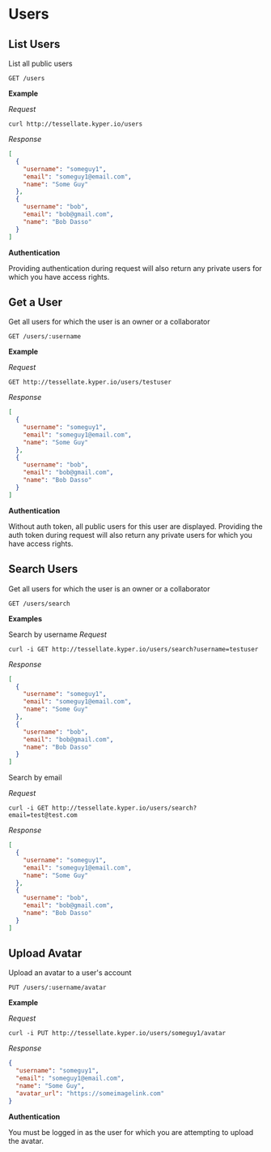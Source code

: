 # Users

## List Users
  List all public users

  `GET /users`

  **Example**

  *Request*

  `curl http://tessellate.kyper.io/users`

  *Response*

  ```json
  [
    {
      "username": "someguy1",
      "email": "someguy1@email.com",
      "name": "Some Guy"
    },
    {
      "username": "bob",
      "email": "bob@gmail.com",
      "name": "Bob Dasso"
    }
  ]
  ```

  **Authentication**

  Providing authentication during request will also return any private users for which you have access rights.

## Get a User

  Get all users for which the user is an owner or a collaborator

  `GET /users/:username`

  **Example**

  *Request*

  `GET http://tessellate.kyper.io/users/testuser`

  *Response*

  ```json
  [
    {
      "username": "someguy1",
      "email": "someguy1@email.com",
      "name": "Some Guy"
    },
    {
      "username": "bob",
      "email": "bob@gmail.com",
      "name": "Bob Dasso"
    }
  ]
  ```

  **Authentication**

  Without auth token, all public users for this user are displayed. Providing the auth token during request will also return any private users for which you have access rights.

## Search Users

  Get all users for which the user is an owner or a collaborator

  `GET /users/search`

  **Examples**

  Search by username
  *Request*

  `curl -i GET http://tessellate.kyper.io/users/search?username=testuser`

  *Response*

  ```json
  [
    {
      "username": "someguy1",
      "email": "someguy1@email.com",
      "name": "Some Guy"
    },
    {
      "username": "bob",
      "email": "bob@gmail.com",
      "name": "Bob Dasso"
    }
  ]
  ```

  Search by email

  *Request*

  `curl -i GET http://tessellate.kyper.io/users/search?email=test@test.com`

  *Response*

  ```json
  [
    {
      "username": "someguy1",
      "email": "someguy1@email.com",
      "name": "Some Guy"
    },
    {
      "username": "bob",
      "email": "bob@gmail.com",
      "name": "Bob Dasso"
    }
  ]
  ```

## Upload Avatar

  Upload an avatar to a user's account

  `PUT /users/:username/avatar`

  **Example**

  *Request*

  `curl -i PUT http://tessellate.kyper.io/users/someguy1/avatar`

  *Response*

  ```json
  {
    "username": "someguy1",
    "email": "someguy1@email.com",
    "name": "Some Guy",
    "avatar_url": "https://someimagelink.com"
  }
  ```

  **Authentication**

  You must be logged in as the user for which you are attempting to upload the avatar.
